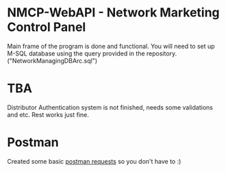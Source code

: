 # NMCP-WebAPI - Network Marketing Control Panel
Main frame of the program is done and functional. You will need to set up M-SQL database using the query provided in the repository. ("NetworkManagingDBArc.sql")
# TBA
Distributor Authentication system is not finished, needs some validations and etc. Rest works just fine.
# Postman
Created some basic [postman requests](https://go.postman.co/workspace/My-Workspace~1c187723-b229-47f1-8868-25b4938624a3/collection/18863340-78e1c63e-4a1f-4e0e-b16a-f1730b77d7f6) so you don't have to :) 

